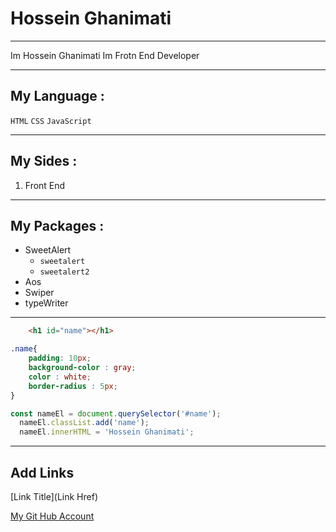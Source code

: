# Hossein Ghanimati

---

<p>Im Hossein Ghanimati Im Frotn End Developer</p>

---

## My Language :
`HTML` `CSS` `JavaScript`

---

## My Sides : 
1. Front End

---

## My Packages :
- SweetAlert
    - `sweetalert`
    - `sweetalert2`
- Aos
- Swiper
- typeWriter


---

``` html
    <h1 id="name"></h1>
```

``` css
.name{
    padding: 10px;
    background-color : gray;
    color : white;
    border-radius : 5px;
}
```

``` javascript
const nameEl = document.querySelector('#name');
  nameEl.classList.add('name');
  nameEl.innerHTML = 'Hossein Ghanimati';
```

---

## Add Links 
[Link Title](Link Href)

[My Git Hub Account](https://github.com/hossein-ghanimati)